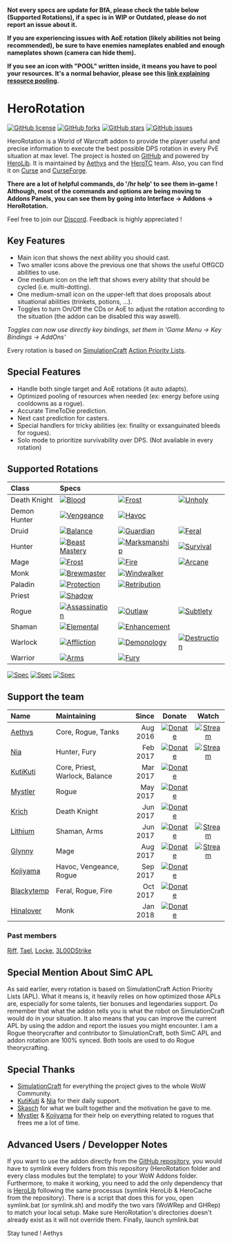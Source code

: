 
**Not every specs are update for BfA, please check the table below (Supported Rotations), if a spec is in WIP or Outdated, please do not report an issue about it.**

**If you are experiencing issues with AoE rotation (likely abilities not being recommended), be sure to have enemies nameplates enabled and enough nameplates shown (camera can hide them).**

**If you see an icon with "POOL" written inside, it means you have to pool your resources. It's a normal behavior, please see this [link explaining resource pooling](https://wow.gamepedia.com/Resource_pooling).**

# HeroRotation
[![GitHub license](https://img.shields.io/badge/license-EUPL-blue.svg)](https://raw.githubusercontent.com/herotc/hero-rotation/master/LICENSE) [![GitHub forks](https://img.shields.io/github/forks/herotc/hero-rotation.svg)](https://github.com/herotc/hero-rotation/network) [![GitHub stars](https://img.shields.io/github/stars/herotc/hero-rotation.svg)](https://github.com/herotc/hero-rotation/stargazers) [![GitHub issues](https://img.shields.io/github/issues/herotc/hero-rotation.svg)](https://github.com/herotc/hero-rotation/issues)

HeroRotation is a World of Warcraft addon to provide the player useful and precise information to execute the best possible DPS rotation in every PvE situation at max level.
The project is hosted on [GitHub](https://github.com/herotc/hero-rotation) and powered by [HeroLib](https://github.com/herotc/hero-lib).
It is maintained by [Aethys](https://github.com/aethys256/) and the [HeroTC](https://github.com/herotc) team.
Also, you can find it on [Curse](https://www.curseforge.com/wow/addons/herorotation) and [CurseForge](https://wow.curseforge.com/projects/herorotation).

**There are a lot of helpful commands, do '/hr help' to see them in-game !
Although, most of the commands and options are being moving to Addons Panels, you can see them by going into Interface -> Addons -> HeroRotation.**

Feel free to join our [Discord](https://discord.gg/tFR2uvK). Feedback is highly appreciated !

## Key Features
- Main icon that shows the next ability you should cast.
- Two smaller icons above the previous one that shows the useful OffGCD abilities to use.
- One medium icon on the left that shows every ability that should be cycled (i.e. multi-dotting).
- One medium-small icon on the upper-left that does proposals about situational abilities (trinkets, potions, ...).
- Toggles to turn On/Off the CDs or AoE to adjust the rotation according to the situation (the addon can be disabled this way aswell).

_Toggles can now use directly key bindings, set them in 'Game Menu -> Key Bindings -> AddOns'_

Every rotation is based on [SimulationCraft](http://simulationcraft.org/) [Action Priority Lists](https://github.com/simulationcraft/simc/wiki/ActionLists).

## Special Features
- Handle both single target and AoE rotations (it auto adapts).
- Optimized pooling of resources when needed (ex: energy before using cooldowns as a rogue).
- Accurate TimeToDie prediction.
- Next cast prediction for casters.
- Special handlers for tricky abilities (ex: finality or exsanguinated bleeds for rogues).
- Solo mode to prioritize survivability over DPS. (Not available in every rotation)

## Supported Rotations
| Class        | Specs                                                                                 |                                                                                   |                                                                                 |
| :---         | :---                                                                                  | :---                                                                              | :---                                                                            |
| Death Knight | [![Blood](https://img.shields.io/badge/Blood-OK-brightgreen.svg)]()                     | [![Frost](https://img.shields.io/badge/Frost-OK-brightgreen.svg)]()               | [![Unholy](https://img.shields.io/badge/Unholy-OK-brightgreen.svg)]()           |
| Demon Hunter | [![Vengeance](https://img.shields.io/badge/Vengeance-OK-brightgreen.svg)]()           | [![Havoc](https://img.shields.io/badge/Havoc-OK-brightgreen.svg)]()               |                                                                                 |
| Druid        | [![Balance](https://img.shields.io/badge/Balance-WIP-orange.svg)]()                 | [![Guardian](https://img.shields.io/badge/Guardian-Outdated-red.svg)]()           | [![Feral](https://img.shields.io/badge/Feral-WIP-orange.svg)]()               |
| Hunter       | [![Beast Mastery](https://img.shields.io/badge/Beast%20Mastery-OK-brightgreen.svg)]() | [![Marksmanship](https://img.shields.io/badge/Marksmanship-OK-brightgreen.svg)]() | [![Survival](https://img.shields.io/badge/Survival-WIP-orange.svg)]()           |
| Mage         | [![Frost](https://img.shields.io/badge/Frost-WIP-orange.svg)]()                       | [![Fire](https://img.shields.io/badge/Fire-WIP-orange.svg)]()                     | [![Arcane](https://img.shields.io/badge/Arcane-WIP-orange.svg)]()           |
| Monk         | [![Brewmaster](https://img.shields.io/badge/Brewmaster-Outdated-red.svg)]()           | [![Windwalker](https://img.shields.io/badge/Windwalker-Outdated-red.svg)]()       |                                                                                 |
| Paladin      | [![Protection](https://img.shields.io/badge/Protection-Outdated-red.svg)]()           | [![Retribution](https://img.shields.io/badge/Retribution-Outdated-red.svg)]()     |                                                                                 |
| Priest       | [![Shadow](https://img.shields.io/badge/Shadow-WIP-orange.svg)]()                   |                                                                                   |                                                                                 |
| Rogue        | [![Assassination](https://img.shields.io/badge/Assassination-OK-brightgreen.svg)]()   | [![Outlaw](https://img.shields.io/badge/Outlaw-OK-brightgreen.svg)]()             | [![Subtlety](https://img.shields.io/badge/Subtlety-OK-brightgreen.svg)]()       |
| Shaman       | [![Elemental](https://img.shields.io/badge/Elemental-Outdated-red.svg)]()             | [![Enhancement](https://img.shields.io/badge/Enhancement-OK-brightgreen.svg)]()     |                                                                                 |
| Warlock      | [![Affliction](https://img.shields.io/badge/Affliction-WIP-orange.svg)]()           | [![Demonology](https://img.shields.io/badge/Demonology-Outdated-red.svg)]()       | [![Destruction](https://img.shields.io/badge/Destruction-Outdated-red.svg)]()   |
| Warrior      | [![Arms](https://img.shields.io/badge/Arms-WIP-orange.svg)]()                       | [![Fury](https://img.shields.io/badge/Fury-OK-brightgreen.svg)]()                 |                                                                                 |

[![Spec](https://img.shields.io/badge/Spec-OK-brightgreen.svg)]() [![Spec](https://img.shields.io/badge/Spec-WIP-orange.svg)]() [![Spec](https://img.shields.io/badge/Spec-Outdated-red.svg)]()

## Support the team
| Name                                        | Maintaining                    | Since     | Donate                                                                                                    | Watch                                                                                                |
| :---                                        | :---                           | ---:      | :---:                                                                                                     | :---:                                                                                                |
| [Aethys](https://github.com/Aethys256)      | Core, Rogue, Tanks             |  Aug 2016 | [![Donate](https://img.shields.io/badge/Donate-PayPal-003087.svg)](https://www.paypal.me/Aethys/5)        | [![Stream](https://img.shields.io/badge/Stream-Twitch-6441a4.svg)](https://www.twitch.tv/aethys)     |
| [Nia](https://github.com/Nianel)            | Hunter, Fury                   |  Feb 2017 | [![Donate](https://img.shields.io/badge/Donate-PayPal-003087.svg)](https://www.paypal.me/Nianel/5)        | [![Stream](https://img.shields.io/badge/Stream-Twitch-6441a4.svg)](https://www.twitch.tv/nianel)     |
| [KutiKuti](https://github.com/Kutikuti)     | Core, Priest, Warlock, Balance |  Mar 2017 | [![Donate](https://img.shields.io/badge/Donate-PayPal-003087.svg)](https://www.paypal.me/kutikuti/5)      |                                                                                                      |
| [Mystler](https://github.com/Mystler)       | Rogue                          |  May 2017 | [![Donate](https://img.shields.io/badge/Donate-PayPal-003087.svg)](https://www.paypal.me/Mystler/5)       |                                                                                                      |
| [Krich](https://github.com/chrislopez24)    | Death Knight                   |  Jun 2017 | [![Donate](https://img.shields.io/badge/Donate-PayPal-003087.svg)](https://www.paypal.me/krige/5)         |                                                                                                      |
| [Lithium](https://github.com/lithium720)    | Shaman, Arms                   |  Jun 2017 | [![Donate](https://img.shields.io/badge/Donate-PayPal-003087.svg)](https://www.paypal.me/lithium720/5)    | [![Stream](https://img.shields.io/badge/Stream-Twitch-6441a4.svg)](https://www.twitch.tv/lithium720) |
| [Glynny](https://github.com/Glynnyx)        | Mage                           |  Aug 2017 | [![Donate](https://img.shields.io/badge/Donate-PayPal-003087.svg)](https://www.paypal.me/Glynnyx/5)       | [![Stream](https://img.shields.io/badge/Stream-Twitch-6441a4.svg)](https://www.twitch.tv/glynnylol)  |
| [Kojiyama](https://github.com/EvanMichaels) | Havoc, Vengeance, Rogue        |  Sep 2017 | [![Donate](https://img.shields.io/badge/Donate-PayPal-003087.svg)](https://www.paypal.me/kojiyama/5)      |                                                                                                      |
| [Blackytemp](https://github.com/ghr74)      | Feral, Rogue, Fire             |  Oct 2017 | [![Donate](https://img.shields.io/badge/Donate-PayPal-003087.svg)](https://www.paypal.me/blackytempdev/5) |                                                                                                      |
| [Hinalover](https://github.com/Hinalover)   | Monk                           |  Jan 2018 | [![Donate](https://img.shields.io/badge/Donate-PayPal-003087.svg)](https://www.paypal.me/Hinalover/5)     |                                                                                                      |

### Past members
[Riff](https://github.com/tombell), [Tael](https://github.com/Tae-l), [Locke](https://github.com/Lockem90), [3L00DStrike](https://github.com/3L00DStrike)


## Special Mention About SimC APL
As said earlier, every rotation is based on SimulationCraft Action Priority Lists (APL).
What it means is, it heavily relies on how optimized those APLs are, especially for some talents, tier bonuses and legendaries support.
Do remember that what the addon tells you is what the robot on SimulationCraft would do in your situation.
It also means that you can improve the current APL by using the addon and report the issues you might encounter.
I am a Rogue theorycrafter and contributor to SimulationCraft, both SimC APL and addon rotation are 100% synced. Both tools are used to do Rogue theorycrafting.

## Special Thanks
- [SimulationCraft](http://simulationcraft.org/) for everything the project gives to the whole WoW Community.
- [KutiKuti](https://github.com/Kutikuti) & [Nia](https://github.com/Nianel) for their daily support.
- [Skasch](https://github.com/skasch) for what we built together and the motivation he gave to me.
- [Mystler](https://github.com/Mystler) & [Kojiyama](https://github.com/EvanMichaels) for their help on everything related to rogues that frees me a lot of time.

## Advanced Users / Developper Notes
If you want to use the addon directly from the [GitHub repository](https://github.com/herotc/hero-rotation), you would have to symlink every folders from this repository (HeroRotation folder and every class modules but the template) to your WoW Addons folder.
Furthermore, to make it working, you need to add the only dependency that is [HeroLib](https://github.com/herotc/hero-lib) following the same processus (symlink HeroLib & HeroCache from the repository).
There is a script that does this for you, open symlink.bat (or symlink.sh) and modify the two vars (WoWRep and GHRep) to match your local setup.
Make sure HeroRotation's directories doesn't already exist as it will not override them.
Finally, launch symlink.bat

Stay tuned !
Aethys

